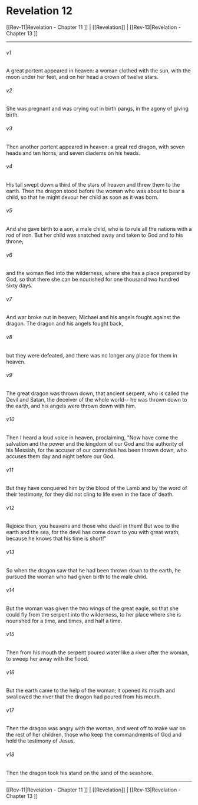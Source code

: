 # Revelation 12

[[Rev-11|Revelation - Chapter 11 ]] | [[Revelation]] | [[Rev-13|Revelation - Chapter 13 ]]
***

###### v1
A great portent appeared in heaven: a woman clothed with the sun, with the moon under her feet, and on her head a crown of twelve stars.
###### v2
She was pregnant and was crying out in birth pangs, in the agony of giving birth.
###### v3
Then another portent appeared in heaven: a great red dragon, with seven heads and ten horns, and seven diadems on his heads.
###### v4
His tail swept down a third of the stars of heaven and threw them to the earth. Then the dragon stood before the woman who was about to bear a child, so that he might devour her child as soon as it was born.
###### v5
And she gave birth to a son, a male child, who is to rule all the nations with a rod of iron. But her child was snatched away and taken to God and to his throne;
###### v6
and the woman fled into the wilderness, where she has a place prepared by God, so that there she can be nourished for one thousand two hundred sixty days.
###### v7
And war broke out in heaven; Michael and his angels fought against the dragon. The dragon and his angels fought back,
###### v8
but they were defeated, and there was no longer any place for them in heaven.
###### v9
The great dragon was thrown down, that ancient serpent, who is called the Devil and Satan, the deceiver of the whole world-- he was thrown down to the earth, and his angels were thrown down with him.
###### v10
Then I heard a loud voice in heaven, proclaiming, "Now have come the salvation and the power and the kingdom of our God and the authority of his Messiah, for the accuser of our comrades has been thrown down, who accuses them day and night before our God.
###### v11
But they have conquered him by the blood of the Lamb and by the word of their testimony, for they did not cling to life even in the face of death.
###### v12
Rejoice then, you heavens and those who dwell in them! But woe to the earth and the sea, for the devil has come down to you with great wrath, because he knows that his time is short!"
###### v13
So when the dragon saw that he had been thrown down to the earth, he pursued the woman who had given birth to the male child.
###### v14
But the woman was given the two wings of the great eagle, so that she could fly from the serpent into the wilderness, to her place where she is nourished for a time, and times, and half a time.
###### v15
Then from his mouth the serpent poured water like a river after the woman, to sweep her away with the flood.
###### v16
But the earth came to the help of the woman; it opened its mouth and swallowed the river that the dragon had poured from his mouth.
###### v17
Then the dragon was angry with the woman, and went off to make war on the rest of her children, those who keep the commandments of God and hold the testimony of Jesus.
###### v18
Then the dragon took his stand on the sand of the seashore.

***

[[Rev-11|Revelation - Chapter 11 ]] | [[Revelation]] | [[Rev-13|Revelation - Chapter 13 ]]

